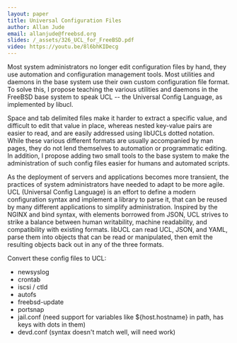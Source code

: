 ```yaml
---
layout: paper
title: Universal Configuration Files
author: Allan Jude
email: allanjude@freebsd.org
slides: /_assets/326_UCL_for_FreeBSD.pdf
video: https://youtu.be/8l6bhKIDecg
---
```

Most system administrators no longer edit configuration files by hand, they use automation and configuration management tools.
Most utilities and daemons in the base system use their own custom configuration file format.
To solve this, I propose teaching the various utilities and daemons in the FreeBSD base system to speak UCL -- the Universal Config Language, as implemented by libucl.

Space and tab delimited files make it harder to extract a specific value, and difficult to edit that value in place, whereas nested key-value pairs are easier to read, and are easily addressed using libUCLs dotted notation.
While these various different formats are usually accompanied by man pages, they do not lend themselves to automation or programmatic editing.
In addition, I propose adding two small tools to the base system to make the administration of such config files easier for humans and automated scripts.

As the deployment of servers and applications becomes more transient, the practices of system administrators have needed to adapt to be more agile.
UCL (Universal Config Language) is an effort to define a modern configuration syntax and implement a library to parse it, that can be reused by many different applications to simplify administration.
Inspired by the NGINX and bind syntax, with elements borrowed from JSON, UCL strives to strike a balance between human writability, machine readability, and compatibility with existing formats.
libUCL can read UCL, JSON, and YAML, parse them into objects that can be read or manipulated, then emit the resulting objects back out in any of the three formats.

Convert these config files to UCL:

* newsyslog
* crontab
* iscsi / ctld
* autofs
* freebsd-update
* portsnap
* jail.conf (need support for variables like ${host.hostname} in path, has keys with dots in them)
* devd.conf (syntax doesn't match well, will need work)
